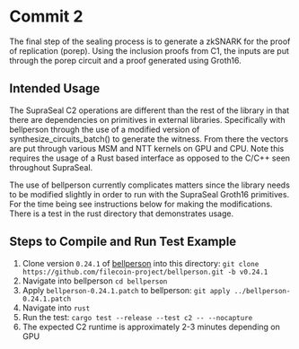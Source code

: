 # Commit 2

The final step of the sealing process is to generate a zkSNARK for the proof of replication (porep). Using the inclusion proofs from C1, the inputs are put through the porep circuit and a proof generated using Groth16.

## Intended Usage

The SupraSeal C2 operations are different than the rest of the library in that there are dependencies on primitives in external libraries. Specifically with bellperson through the use of a modified version of synthesize_circuits_batch() to generate the witness. From there the vectors are put through various MSM and NTT kernels on GPU and CPU. Note this requires the usage of a Rust based interface as opposed to the C/C++ seen throughout SupraSeal.

The use of bellperson currently complicates matters since the library needs to be modified slightly in order to run with the SupraSeal Groth16 primitives. For the time being see instructions below for making the modifications. There is a test in the rust directory that demonstrates usage.

## Steps to Compile and Run Test Example

1. Clone version `0.24.1` of [bellperson](https://github.com/filecoin-project/bellperson/tree/v0.24.1) into this directory: `git clone https://github.com/filecoin-project/bellperson.git -b v0.24.1`
2. Navigate into bellperson `cd bellperson`
3. Apply `bellperson-0.24.1.patch` to bellperson: `git apply ../bellperson-0.24.1.patch`
4. Navigate into `rust`
5. Run the test: `cargo test --release --test c2 -- --nocapture`
6. The expected C2 runtime is approximately 2-3 minutes depending on GPU
